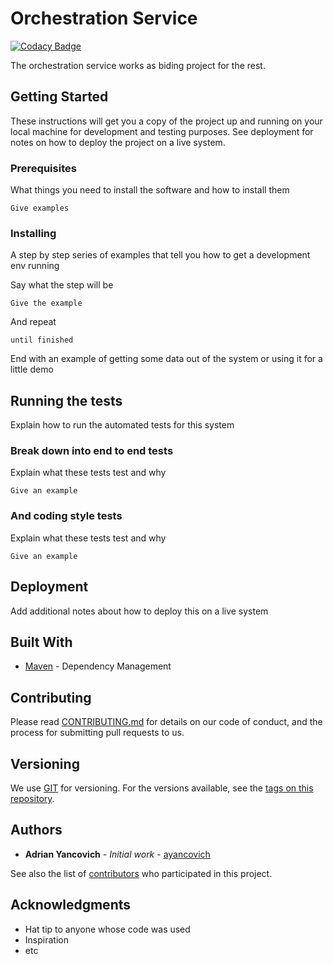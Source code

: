 # Orchestration Service
[![Codacy Badge](https://api.codacy.com/project/badge/Grade/aeb5659b2e2448d887489a2c113b13f2)](https://www.codacy.com/app/Microservices/orchestation?utm_source=github.com&amp;utm_medium=referral&amp;utm_content=endava-pad-backend-microservices/orchestation&amp;utm_campaign=Badge_Grade)

The orchestration service works as biding project for the rest.

## Getting Started

These instructions will get you a copy of the project up and running on your local machine for development and testing purposes. See deployment for notes on how to deploy the project on a live system.

### Prerequisites

What things you need to install the software and how to install them

```
Give examples
```

### Installing

A step by step series of examples that tell you how to get a development env running

Say what the step will be

```
Give the example
```

And repeat

```
until finished
```

End with an example of getting some data out of the system or using it for a little demo

## Running the tests

Explain how to run the automated tests for this system

### Break down into end to end tests

Explain what these tests test and why

```
Give an example
```

### And coding style tests

Explain what these tests test and why

```
Give an example
```

## Deployment

Add additional notes about how to deploy this on a live system

## Built With

* [Maven](https://maven.apache.org/) - Dependency Management

## Contributing

Please read [CONTRIBUTING.md](https://gist.github.com/PurpleBooth/b24679402957c63ec426) for details on our code of conduct, and the process for submitting pull requests to us.

## Versioning

We use [GIT](https://git-scm.com/) for versioning. For the versions available, see the [tags on this repository](https://github.com/endava-pad-backend-microservices/orchestation/tags). 

## Authors

* **Adrian Yancovich** - *Initial work* - [ayancovich](https://github.com/ayancovich)

See also the list of [contributors](https://github.com/endava-pad-backend-microservices/orchestation/contributors) who participated in this project.

## Acknowledgments

* Hat tip to anyone whose code was used
* Inspiration
* etc
